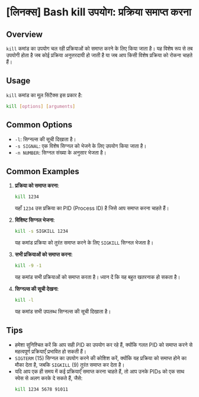 # [लिनक्स] Bash kill उपयोग: प्रक्रिया समाप्त करना

## Overview
`kill` कमांड का उपयोग चल रही प्रक्रियाओं को समाप्त करने के लिए किया जाता है। यह विशेष रूप से तब उपयोगी होता है जब कोई प्रक्रिया अनुत्तरदायी हो जाती है या जब आप किसी विशेष प्रक्रिया को रोकना चाहते हैं।

## Usage
`kill` कमांड का मूल सिंटैक्स इस प्रकार है:

```bash
kill [options] [arguments]
```

## Common Options
- `-l`: सिग्नल्स की सूची दिखाता है।
- `-s SIGNAL`: एक विशेष सिग्नल को भेजने के लिए उपयोग किया जाता है।
- `-n NUMBER`: सिग्नल संख्या के अनुसार भेजता है।

## Common Examples
1. **प्रक्रिया को समाप्त करना**:
   ```bash
   kill 1234
   ```
   यहाँ `1234` उस प्रक्रिया का PID (Process ID) है जिसे आप समाप्त करना चाहते हैं।

2. **विशिष्ट सिग्नल भेजना**:
   ```bash
   kill -s SIGKILL 1234
   ```
   यह कमांड प्रक्रिया को तुरंत समाप्त करने के लिए `SIGKILL` सिग्नल भेजता है।

3. **सभी प्रक्रियाओं को समाप्त करना**:
   ```bash
   kill -9 -1
   ```
   यह कमांड सभी प्रक्रियाओं को समाप्त करता है। ध्यान दें कि यह बहुत खतरनाक हो सकता है।

4. **सिग्नल्स की सूची देखना**:
   ```bash
   kill -l
   ```
   यह कमांड सभी उपलब्ध सिग्नल्स की सूची दिखाता है।

## Tips
- हमेशा सुनिश्चित करें कि आप सही PID का उपयोग कर रहे हैं, क्योंकि गलत PID को समाप्त करने से महत्वपूर्ण प्रक्रियाएँ प्रभावित हो सकती हैं।
- `SIGTERM` (15) सिग्नल का उपयोग करने की कोशिश करें, क्योंकि यह प्रक्रिया को समाप्त होने का मौका देता है, जबकि `SIGKILL` (9) तुरंत समाप्त कर देता है।
- यदि आप एक ही समय में कई प्रक्रियाएँ समाप्त करना चाहते हैं, तो आप उनके PIDs को एक साथ स्पेस से अलग करके दे सकते हैं, जैसे:
  ```bash
  kill 1234 5678 91011
  ```